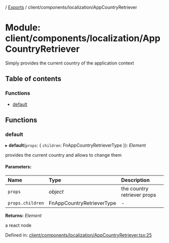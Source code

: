[](../README.md) / [Exports](../modules.md) / client/components/localization/AppCountryRetriever

# Module: client/components/localization/AppCountryRetriever

Simply provides the current country of the application context

## Table of contents

### Functions

- [default](client_components_localization_appcountryretriever.md#default)

## Functions

### default

▸ **default**(`props`: { `children`: FnAppCountryRetrieverType  }): *Element*

provides the current country and allows to change them

#### Parameters:

Name | Type | Description |
:------ | :------ | :------ |
`props` | *object* | the country retriever props   |
`props.children` | FnAppCountryRetrieverType | - |

**Returns:** *Element*

a react node

Defined in: [client/components/localization/AppCountryRetriever.tsx:25](https://github.com/onzag/itemize/blob/55e63f2c/client/components/localization/AppCountryRetriever.tsx#L25)
